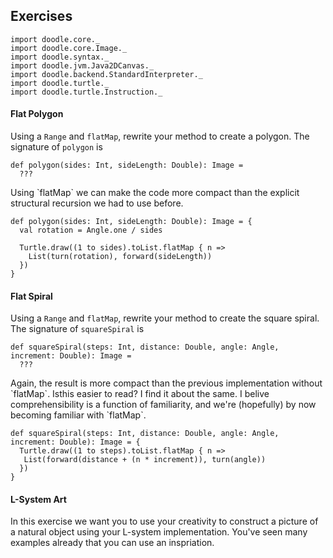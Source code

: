 ## Exercises

```tut:invisible
import doodle.core._
import doodle.core.Image._
import doodle.syntax._
import doodle.jvm.Java2DCanvas._
import doodle.backend.StandardInterpreter._
import doodle.turtle._
import doodle.turtle.Instruction._
```

#### Flat Polygon

Using a `Range` and `flatMap`, rewrite your method to create a polygon. The signature of `polygon` is

```tut:book
def polygon(sides: Int, sideLength: Double): Image = 
  ???
```


<div class="solution">
Using `flatMap` we can make the code more compact than the explicit structural recursion we had to use before.

```tut:book
def polygon(sides: Int, sideLength: Double): Image = {
  val rotation = Angle.one / sides
  
  Turtle.draw((1 to sides).toList.flatMap { n =>
    List(turn(rotation), forward(sideLength))
  })
}
```
</div>


#### Flat Spiral

Using a `Range` and `flatMap`, rewrite your method to create the square spiral. The signature of `squareSpiral` is

```tut:book
def squareSpiral(steps: Int, distance: Double, angle: Angle, increment: Double): Image =
  ???
```

<div class="solution">
Again, the result is more compact than the previous implementation without `flatMap`. Isthis easier to read? I find it about the same. I belive comprehensibility is a function of familiarity, and we're (hopefully) by now becoming familiar with `flatMap`.

```tut:book
def squareSpiral(steps: Int, distance: Double, angle: Angle, increment: Double): Image = {
  Turtle.draw((1 to steps).toList.flatMap { n =>
   List(forward(distance + (n * increment)), turn(angle)) 
  })
}
```
</div>


#### L-System Art

In this exercise we want you to use your creativity to construct a picture of a natural object using your L-system implementation. You've seen many examples already that you can use an inspriation. 
